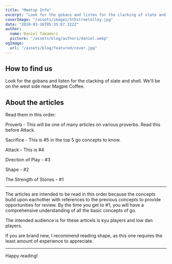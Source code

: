 ```yaml
---
title: "Meetup Info"
excerpt: "Look for the gobans and listen for the clacking of slate and shell."
coverImage: "/assets/images/5thstreetalley.jpg"
date: "2020-03-16T05:35:07.322Z"
author:
  name: Daniel Takamori
  picture: "/assets/blog/authors/daniel.webp"
ogImage:
  url: "/assets/blog/featured/cover.jpg"
---
```


## How to find us

Look for the gobans and listen for the clacking of slate and shell. We'll be on the west side near Magpie Coffee.

## About the articles

Read them in this order:

Proverb - This will be one of many articles on various proverbs. Read this before Attack.

Sacrifice - This is #5 in the top 5 go concepts to know.

Attack - This is #4

Direction of Play - #3

Shape - #2

The Strength of Stones - #1

---

The articles are intended to be read in this order because the concepts build upon eachother with references to the previous concepts to provide opportunities for review. By the time you get to #1, you will have a comprehensive understanding of all the basic concepts of go.

The intended audience is for these articels is kyu players and low dan players.

If you are brand new, I recommend reading shape, as this one requires the least amount of experience to appreciate.

---

Happy reading!
